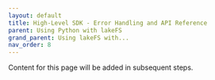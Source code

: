 ```yaml
---
layout: default
title: High-Level SDK - Error Handling and API Reference
parent: Using Python with lakeFS
grand_parent: Using lakeFS with...
nav_order: 8
---
```

Content for this page will be added in subsequent steps.
